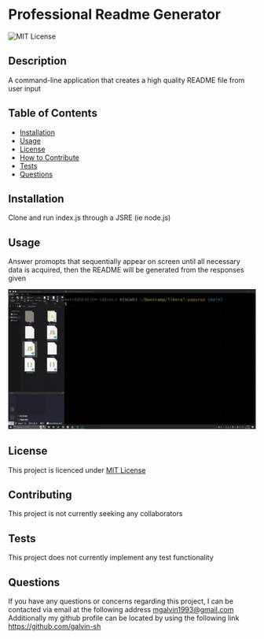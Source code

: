 
# Professional Readme Generator
![MIT License](https://img.shields.io/badge/License-MIT%20License-blue)
## Description
A command-line application that creates a high quality README file from user input

## Table of Contents

- [Installation](#installation)
- [Usage](#usage)
- [License](#license)
- [How to Contribute](#contributing)
- [Tests](#tests)
- [Questions](#questions)

## Installation
Clone and run index.js through a JSRE (ie node.js)

## Usage
Answer promopts that sequentially appear on screen until all necessary data is acquired, then the README will be generated from the responses given

![demo gif](./code-demo.gif)
## License
This project is licenced under [MIT License](https://choosealicense.com/licenses/mit)

## Contributing
This project is not currently seeking any collaborators

## Tests
This project does not currently implement any test functionality

## Questions
If you have any questions or concerns regarding this project, I can be contacted via email at the following address
mgalvin1993@gmail.com
Additionally my github profile can be located by using the following link
https://github.com/galvin-sh

